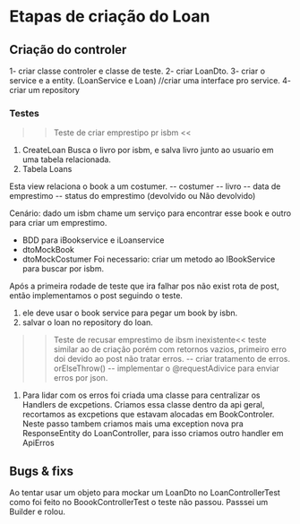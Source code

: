 # Etapas de criação do Loan

## Criação do controler

1- criar classe controler e classe de teste.
2- criar LoanDto.
3- criar o service e a entity. (LoanService e Loan) //criar uma interface pro service.
4- criar um repository

### Testes
>> Teste de criar emprestipo pr isbm <<
1. CreateLoan
Busca o livro por isbm, e salva livro junto ao usuario em uma tabela relacionada.
2. Tabela Loans

Esta view relaciona o book a um costumer.
-- costumer
-- livro
-- data de emprestimo
-- status do emprestimo (devolvido ou Não devolvido)

Cenário:  dado um isbm chame um serviço para encontrar esse book e outro para criar um emprestimo. 
- BDD para iBookservice e iLoanservice
- dtoMockBook
- dtoMockCostumer
Foi necessario:
criar um metodo ao IBookService para buscar por isbm.

Após a primeira rodade de teste que ira falhar pos não exist rota de post, então implementamos o post seguindo o teste.

1. ele deve usar o book service para pegar um book by isbn.
2. salvar o loan no repository do loan.

>>Teste de recusar emprestimo de ibsm inexistente<<
teste similar ao de criação porém com retornos vazios, primeiro erro doi devido ao post não tratar erros.
-- criar tratamento de erros.  orElseThrow()
-- implementar o @requestAdivice para enviar erros por json.

1. Para lidar com os erros foi criada uma classe para centralizar os Handlers de excpetions. 
Criamos essa classe dentro da api geral, recortamos as excpetions que estavam alocadas em BookControler.
Neste passo tambem criamos mais uma exception nova pra ResponseEntity do LoanController, para isso
criamos outro handler em ApiErros

## Bugs & fixs

Ao tentar usar um objeto para mockar um LoanDto no LoanControllerTest como foi feito no BoookControllerTest o teste não passou. Passsei um Builder e rolou.